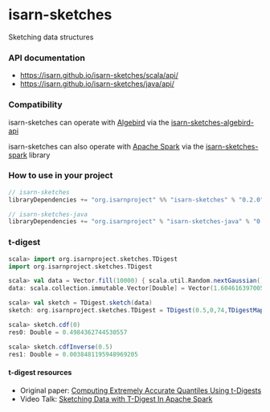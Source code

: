 # isarn-sketches
Sketching data structures

### API documentation
- https://isarn.github.io/isarn-sketches/scala/api/
- https://isarn.github.io/isarn-sketches/java/api/

### Compatibility
isarn-sketches can operate with [Algebird](https://twitter.github.io/algebird/) via the
[isarn-sketches-algebird-api](https://github.com/isarn/isarn-sketches-algebird-api)

isarn-sketches can also operate with [Apache Spark](https://github.com/apache/spark) via the [isarn-sketches-spark](https://github.com/isarn/isarn-sketches-spark) library

### How to use in your project

``` scala
// isarn-sketches
libraryDependencies += "org.isarnproject" %% "isarn-sketches" % "0.2.0"

// isarn-sketches-java
libraryDependencies += "org.isarnproject" % "isarn-sketches-java" % "0.2.0"
```

### t-digest
``` scala
scala> import org.isarnproject.sketches.TDigest
import org.isarnproject.sketches.TDigest

scala> val data = Vector.fill(10000) { scala.util.Random.nextGaussian() }
data: scala.collection.immutable.Vector[Double] = Vector(1.6046163970051968, 0.44151418924289004, ...

scala> val sketch = TDigest.sketch(data)
sketch: org.isarnproject.sketches.TDigest = TDigest(0.5,0,74,TDigestMap(-3.819069044174932 -> (1.0, 1.0), ...

scala> sketch.cdf(0)
res0: Double = 0.4984362744530557

scala> sketch.cdfInverse(0.5)
res1: Double = 0.0038481195948969205
```

#### t-digest resources
* Original paper: [Computing Extremely Accurate Quantiles Using t-Digests](https://github.com/tdunning/t-digest/blob/master/docs/t-digest-paper/histo.pdf)
* Video Talk: [Sketching Data with T-Digest In Apache Spark](https://youtu.be/ETUYhEZRtWE)
